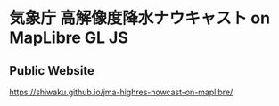 # 気象庁 高解像度降水ナウキャスト on MapLibre GL JS
## Public Website
https://shiwaku.github.io/jma-highres-nowcast-on-maplibre/

